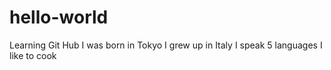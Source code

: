 # hello-world
Learning Git Hub
I was born in Tokyo
I grew up in Italy
I speak 5 languages
I like to cook
